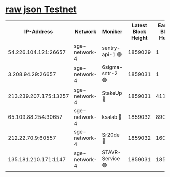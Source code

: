 
[raw json Testnet](https://rpc-check.sget.stavr.tech/sget/rpc-sget-result.json)
=


<table><tr><th>IP-Address</th><th>Network</th><th>Moniker</th><th>Latest Block Height</th><th>Earliest Block Height</th><th>Catching Up</th><th>Tx Index</th><th>Voting Power</th><th>Scan Time</th></tr><tr><td>54.226.104.121:26657</td><td>sge-network-4</td><td>sentry-api-1 🟢</td><td>1859029</td><td>1</td><td>False</td><td>on</td><td>0</td><td>2024-03-04T22:10:24.721968368UTC</td></tr><tr><td>3.208.94.29:26657</td><td>sge-network-4</td><td>6sigma-sntr-2 🟢</td><td>1859031</td><td>1</td><td>False</td><td>on</td><td>0</td><td>2024-03-04T22:10:34.021645332UTC</td></tr><tr><td>213.239.207.175:13257</td><td>sge-network-4</td><td>StakeUp 🔴</td><td>1859031</td><td>411001</td><td>False</td><td>off</td><td>100</td><td>2024-03-04T22:10:33.081208000UTC</td></tr><tr><td>65.109.88.254:30657</td><td>sge-network-4</td><td>ksalab 🔴</td><td>1859032</td><td>890001</td><td>False</td><td>off</td><td>2735</td><td>2024-03-04T22:10:40.476741476UTC</td></tr><tr><td>212.22.70.9:60557</td><td>sge-network-4</td><td>Sr20de 🔴</td><td>1859032</td><td>1608978</td><td>False</td><td>on</td><td>104</td><td>2024-03-04T22:10:42.877530716UTC</td></tr><tr><td>135.181.210.171:1147</td><td>sge-network-4</td><td>STAVR-Service 🟢</td><td>1859031</td><td>1854001</td><td>False</td><td>on</td><td>0</td><td>2024-03-04T22:10:33.420519996UTC</td></tr></table>
